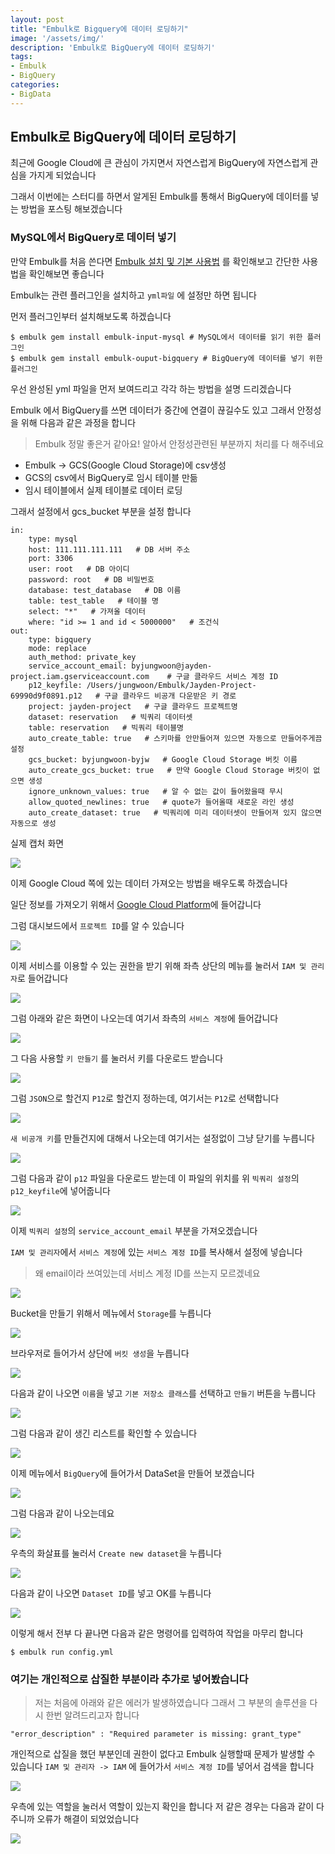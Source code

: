 ```yaml
---
layout: post
title: "Embulk로 Bigquery에 데이터 로딩하기"
image: '/assets/img/'
description: 'Embulk로 BigQuery에 데이터 로딩하기'
tags:
- Embulk
- BigQuery
categories:
- BigData
---
```


## Embulk로 BigQuery에 데이터 로딩하기

최근에 Google Cloud에 큰 관심이 가지면서 자연스럽게 BigQuery에 자연스럽게 관심을 가지게 되었습니다

그래서 이번에는 스터디를 하면서 알게된 Embulk를 통해서 BigQuery에 데이터를 넣는 방법을 포스팅 해보겠습니다


### MySQL에서 BigQuery로 데이터 넣기

만약 Embulk를 처음 쓴다면 [Embulk 설치 및 기본 사용법](https://jungwoon.github.io/bigdata/2017/08/31/Embulk_Setup/) 를 확인해보고 간단한 사용법을 확인해보면 좋습니다

Embulk는 관련 플러그인을 설치하고 `yml파일` 에 설정만 하면 됩니다


먼저 플러그인부터 설치해보도록 하겠습니다

```
$ embulk gem install embulk-input-mysql # MySQL에서 데이터를 읽기 위한 플러그인
$ embulk gem install embulk-ouput-bigquery # BigQuery에 데이터를 넣기 위한 플러그인
```

우선 완성된 yml 파일을 먼저 보여드리고 각각 하는 방법을 설명 드리겠습니다

Embulk 에서 BigQuery를 쓰면 데이터가 중간에 연결이 끊길수도 있고 그래서 안정성을 위해 다음과 같은 과정을 합니다

> Embulk 정말 좋은거 같아요! 알아서 안정성관련된 부분까지 처리를 다 해주네요 

 - Embulk -> GCS(Google Cloud Storage)에 csv생성
 - GCS의 csv에서 BigQuery로 임시 테이블 만듦
 - 임시 테이블에서 실제 테이블로 데이터 로딩
 
 그래서 설정에서 gcs_bucket 부분을 설정 합니다

```
in:
    type: mysql
    host: 111.111.111.111   # DB 서버 주소
    port: 3306
    user: root   # DB 아이디
    password: root   # DB 비밀번호 
    database: test_database   # DB 이름
    table: test_table   # 테이블 명
    select: "*"   # 가져올 데이터 
    where: "id >= 1 and id < 5000000"   # 조건식
out:
    type: bigquery
    mode: replace
    auth_method: private_key
    service_account_email: byjungwoon@jayden-project.iam.gserviceaccount.com    # 구글 클라우드 서비스 계정 ID
    p12_keyfile: /Users/jungwoon/Embulk/Jayden-Project-69990d9f0891.p12   # 구글 클라우드 비공개 다운받은 키 경로 
    project: jayden-project   # 구글 클라우드 프로젝트명 
    dataset: reservation   # 빅쿼리 데이터셋
    table: reservation   # 빅쿼리 테이블명
    auto_create_table: true   # 스키마를 안만들어져 있으면 자동으로 만들어주게끔 설정
    gcs_bucket: byjungwoon-byjw   # Google Cloud Storage 버킷 이름
    auto_create_gcs_bucket: true   # 만약 Google Cloud Storage 버킷이 없으면 생성
    ignore_unknown_values: true   # 알 수 없는 값이 들어왔을때 무시
    allow_quoted_newlines: true   # quote가 들어올때 새로운 라인 생성
    auto_create_dataset: true   # 빅쿼리에 미리 데이터셋이 만들어져 있지 않으면 자동으로 생성
```

실제 캡처 화면

![](https://cdn-images-1.medium.com/max/2000/1*gabLmsvGvx6iQ1QnIqa91Q.png)

이제 Google Cloud 쪽에 있는 데이터 가져오는 방법을 배우도록 하겠습니다

일단 정보를 가져오기 위해서 [Google Cloud Platform](http://console.cloud.google.com)에 들어갑니다

그럼 대시보드에서 `프로젝트 ID`를 알 수 있습니다

![](https://cdn-images-1.medium.com/max/2000/1*bgqgBqaJg6eu048_hpICiA.png)


이제 서비스를 이용할 수 있는 권한을 받기 위해 좌측 상단의 메뉴를 눌러서 `IAM 및 관리자`로 들어갑니다

![](https://cdn-images-1.medium.com/max/1200/1*n8B4Hul_pk01jmSvBQjZng.png)

그럼 아래와 같은 화면이 나오는데 여기서 좌측의 `서비스 계정`에 들어갑니다

![](https://cdn-images-1.medium.com/max/2000/1*PhZLwatAr87yZX-XAoF-fw.png)

그 다음 사용할 `키 만들기` 를 눌러서 키를 다운로드 받습니다

![](https://cdn-images-1.medium.com/max/2000/1*wMLLuJl-Mtmh0JIdXA0pNw.png)

그럼 `JSON`으로 할건지 `P12`로 할건지 정하는데, 여기서는 `P12`로 선택합니다

![](https://cdn-images-1.medium.com/max/2000/1*tBEgj87JJ1qmcfApqC7EMQ.png)

`새 비공개 키`를 만들건지에 대해서 나오는데 여기서는 설정없이 그냥 닫기를 누릅니다

![](https://cdn-images-1.medium.com/max/2000/1*P6GQAvj80PZ-L3KhkFQXGA.png)

그럼 다음과 같이 `p12` 파일을 다운로드 받는데 이 파일의 위치를 위 `빅쿼리 설정`의 `p12_keyfile`에 넣어줍니다

![](https://cdn-images-1.medium.com/max/1600/1*742dvqy7pgpznRdu4YcHtQ.png)

이제 `빅쿼리 설정`의 `service_account_email` 부분을 가져오겠습니다

`IAM 및 관리자`에서 `서비스 계정`에 있는 `서비스 계정 ID`를 복사해서 설정에 넣습니다

> 왜 email이라 쓰여있는데 서비스 계정 ID를 쓰는지 모르겠네요

![](https://cdn-images-1.medium.com/max/2000/1*WHhSJ96RUREQyUBaB4YiLg.png)

Bucket을 만들기 위해서 메뉴에서 `Storage`를 누릅니다

![](https://cdn-images-1.medium.com/max/1600/1*Xs1Xb2KkqeaF-G8FUOQmKg.png)

브라우저로 들어가서 상단에 `버킷 생성`을 누릅니다

![](https://cdn-images-1.medium.com/max/2000/1*6CDlSqb8JP-Y2AZyFrRUIg.png)

다음과 같이 나오면 `이름`을 넣고 `기본 저장소 클래스`를 선택하고 `만들기` 버튼을 누릅니다

![](https://cdn-images-1.medium.com/max/1600/1*YYTpsNaxv6PGmtu0sjSacw.png)

그럼 다음과 같이 생긴 리스트를 확인할 수 있습니다

![](https://cdn-images-1.medium.com/max/2000/1*uC_fXKzmysOizGZhwUW6tw.png)

이제 메뉴에서 `BigQuery`에 들어가서 DataSet을 만들어 보겠습니다

![](https://cdn-images-1.medium.com/max/800/1*AfTQqpm0FpmPDMDb1gRexg.png)

그럼 다음과 같이 나오는데요 

![](https://cdn-images-1.medium.com/max/1200/1*25Hdo3VfmCgdTdzfZ88xZQ.png)

우측의 화살표를 눌러서 `Create new dataset`을 누릅니다

![](https://cdn-images-1.medium.com/max/2000/1*s_4TbTT0R2PPOfSVV95cPQ.png) 

다음과 같이 나오면 `Dataset ID`를 넣고 OK를 누릅니다

![](https://cdn-images-1.medium.com/max/2000/1*vheUgc0PI0TjtRKgT9364Q.png)


이렇게 해서 전부 다 끝나면 다음과 같은 명령어를 입력하여 작업을 마무리 합니다

```
$ embulk run config.yml
```

### 여기는 개인적으로 삽질한 부분이라 추가로 넣어봤습니다

> 저는 처음에 아래와 같은 에러가 발생하였습니다 그래서 그 부분의 솔루션을 다시 한번 알려드리고자 합니다

```
"error_description" : "Required parameter is missing: grant_type"
```

개인적으로 삽질을 했던 부분인데 권한이 없다고 Embulk 실행할때 문제가 발생할 수 있습니다 `IAM 및 관리자 -> IAM` 에 들어가서 `서비스 계정 ID`를 넣어서 검색을 합니다 

![](https://cdn-images-1.medium.com/max/2000/1*cWJLIEOS05-RnO2qmJ0Ifw.png) 

우측에 있는 역할을 눌러서 역할이 있는지 확인을 합니다 저 같은 경우는 다음과 같이 다 주니까 오류가 해결이 되었었습니다

![](https://cdn-images-1.medium.com/max/2000/1*bThGdbMwO7F3IyVlmmxjfA.png)

